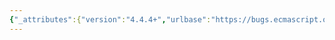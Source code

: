 ```yaml
---
{"_attributes":{"version":"4.4.4+","urlbase":"https://bugs.ecmascript.org/","maintainer":"dherman@mozilla.com"},"bug":{"bug_id":91,"creation_ts":"2011-04-16 18:45:00 -0700","short_desc":"5.2 algorithm conventions is missing some mathematical functions","delta_ts":"2014-08-25 08:29:23 -0700","product":"Draft for 6th Edition","component":"restructure","version":"Initial draft July 12, 2011","rep_platform":"All","op_sys":"All","bug_status":"RESOLVED","resolution":"FIXED","priority":"Normal","bug_severity":"minor","everconfirmed":true,"reporter":{"uid":"allen","name":"Allen Wirfs-Brock"},"assigned_to":{"uid":"allen","name":"Allen Wirfs-Brock"},"long_desc":[{"commentid":187,"comment_count":0,"who":{"uid":"allen","name":"Allen Wirfs-Brock"},"bug_when":"2011-04-16 18:45:51 -0700","thetext":"Section 5.2, in theory, exhaustively lists all the mathematical functions used within specification algorithms.  However, 5.2 does not include some functions such as min that are used actually used in the spec.\n\nThe spec. needs to be reviewed to identify all such functions and then they need to be listed in 5.2"},{"commentid":9543,"comment_count":1,"who":{"uid":"allen","name":"Allen Wirfs-Brock"},"bug_when":"2014-07-24 15:43:12 -0700","thetext":"fixed in rev27 editor's draft"},{"commentid":9901,"comment_count":2,"who":{"uid":"allen","name":"Allen Wirfs-Brock"},"bug_when":"2014-08-25 08:29:23 -0700","thetext":"fixed in rev27 draft"}]}}
---
```

